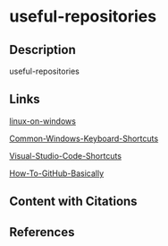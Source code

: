 # useful-repositories

## Description

useful-repositories

## Links

[linux-on-windows](https://github.com/linux-on-windows)

[Common-Windows-Keyboard-Shortcuts](https://github.com/Common-Windows-Keyboard-Shortcuts)

[Visual-Studio-Code-Shortcuts](https://github.com/Visual-Studio-Code-Shortcuts)

[How-To-GitHub-Basically](https://github.com/How-To-GitHub-Basically)

## Content with Citations




## References


